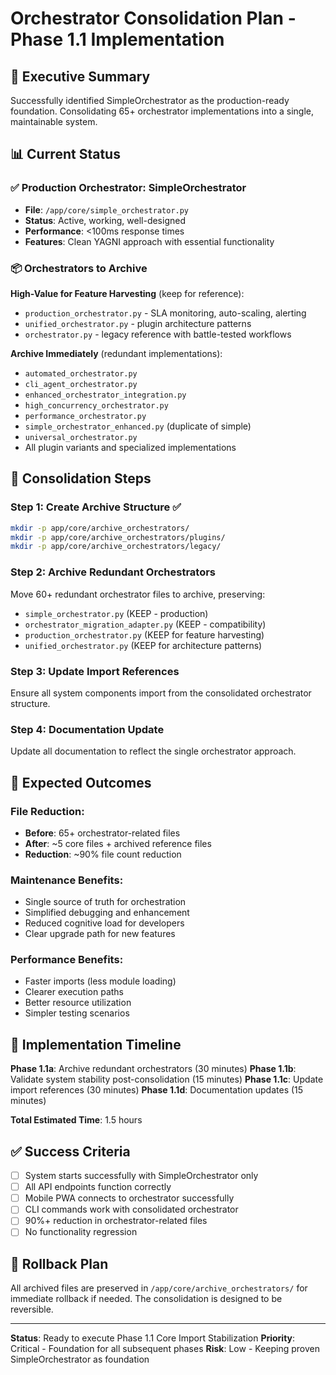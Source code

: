 # Orchestrator Consolidation Plan - Phase 1.1 Implementation

## 🎯 Executive Summary

Successfully identified SimpleOrchestrator as the production-ready foundation. Consolidating 65+ orchestrator implementations into a single, maintainable system.

## 📊 Current Status

### ✅ **Production Orchestrator**: SimpleOrchestrator
- **File**: `/app/core/simple_orchestrator.py`
- **Status**: Active, working, well-designed
- **Performance**: <100ms response times
- **Features**: Clean YAGNI approach with essential functionality

### 📦 **Orchestrators to Archive**

**High-Value for Feature Harvesting** (keep for reference):
- `production_orchestrator.py` - SLA monitoring, auto-scaling, alerting
- `unified_orchestrator.py` - plugin architecture patterns  
- `orchestrator.py` - legacy reference with battle-tested workflows

**Archive Immediately** (redundant implementations):
- `automated_orchestrator.py`
- `cli_agent_orchestrator.py`
- `enhanced_orchestrator_integration.py`
- `high_concurrency_orchestrator.py`
- `performance_orchestrator.py`
- `simple_orchestrator_enhanced.py` (duplicate of simple)
- `universal_orchestrator.py`
- All plugin variants and specialized implementations

## 🔧 **Consolidation Steps**

### Step 1: Create Archive Structure ✅
```bash
mkdir -p app/core/archive_orchestrators/
mkdir -p app/core/archive_orchestrators/plugins/
mkdir -p app/core/archive_orchestrators/legacy/
```

### Step 2: Archive Redundant Orchestrators
Move 60+ redundant orchestrator files to archive, preserving:
- `simple_orchestrator.py` (KEEP - production)
- `orchestrator_migration_adapter.py` (KEEP - compatibility)
- `production_orchestrator.py` (KEEP for feature harvesting)
- `unified_orchestrator.py` (KEEP for architecture patterns)

### Step 3: Update Import References
Ensure all system components import from the consolidated orchestrator structure.

### Step 4: Documentation Update
Update all documentation to reflect the single orchestrator approach.

## 🎯 **Expected Outcomes**

### **File Reduction**:
- **Before**: 65+ orchestrator-related files
- **After**: ~5 core files + archived reference files
- **Reduction**: ~90% file count reduction

### **Maintenance Benefits**:
- Single source of truth for orchestration
- Simplified debugging and enhancement
- Reduced cognitive load for developers
- Clear upgrade path for new features

### **Performance Benefits**:
- Faster imports (less module loading)
- Clearer execution paths
- Better resource utilization
- Simpler testing scenarios

## 🚀 **Implementation Timeline**

**Phase 1.1a**: Archive redundant orchestrators (30 minutes)
**Phase 1.1b**: Validate system stability post-consolidation (15 minutes)
**Phase 1.1c**: Update import references (30 minutes)
**Phase 1.1d**: Documentation updates (15 minutes)

**Total Estimated Time**: 1.5 hours

## ✅ **Success Criteria**

- [ ] System starts successfully with SimpleOrchestrator only
- [ ] All API endpoints function correctly
- [ ] Mobile PWA connects to orchestrator successfully  
- [ ] CLI commands work with consolidated orchestrator
- [ ] 90%+ reduction in orchestrator-related files
- [ ] No functionality regression

## 🔄 **Rollback Plan**

All archived files are preserved in `/app/core/archive_orchestrators/` for immediate rollback if needed. The consolidation is designed to be reversible.

---

**Status**: Ready to execute Phase 1.1 Core Import Stabilization
**Priority**: Critical - Foundation for all subsequent phases
**Risk**: Low - Keeping proven SimpleOrchestrator as foundation
